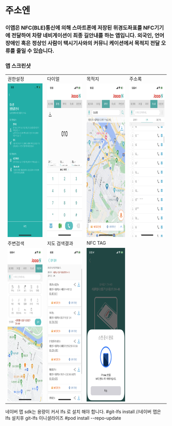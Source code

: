 # 주소엔 
### 이앱은 NFC(BLE)통신에 의해 스마트폰에 저장된 위경도좌표를 NFC기기에 전달하여 차량 네비게이션이 최종 길안내를 하는 앱입니다. 외국인, 언어장애인 혹은 정상인 사람이 택시기사와의 커뮤니 케이션에서 목적지 전달 오류를 줄일 수 있습니다.

### 앱 스크린샷
<table>
  <tr>
    <td>권한설정</td> 
    <td>다이얼</td>
    <td>목적지</td> 
    <td>주소록</td>
  </tr>
  <tr>
    <td><img src="https://github.com/hck424/JooSoN/blob/master/IMG_0337.PNG" width=270 height=480></td>
    <td><img src="https://github.com/hck424/JooSoN/blob/master/IMG_0793.PNG" width=270 height=480></td>
    <td><img src="https://github.com/hck424/JooSoN/blob/master/IMG_2486A6C8359C-1.jpeg" width=270 height=480></td>
    <td><img src="https://github.com/hck424/JooSoN/blob/master/IMG_0791.PNG" width=270 height=480></td>
  </tr>
  <tr>
    <td>주변검색</td>
    <td>지도 검색결과</td>
    <td>NFC TAG</td>
  </tr>
  <tr>
     <td><img src="https://github.com/hck424/JooSoN/blob/master/IMG_0796.PNG" width=270 height=480></td>
     <td><img src="https://github.com/hck424/JooSoN/blob/master/IMG_0795.PNG" width=270 height=480></td>
     <td><img src="https://github.com/hck424/JooSoN/blob/master/IMG_0794.PNG" width=270 height=480></td>
  </tr>
 </table>

네이버 맵 sdk는 용량이 커서 lfs 로 설치 해야 합니다.
#git-lfs install            //네이버 맵은 lfs 설치후  git-lfs 이니셜라이즈
#pod install --repo-update
